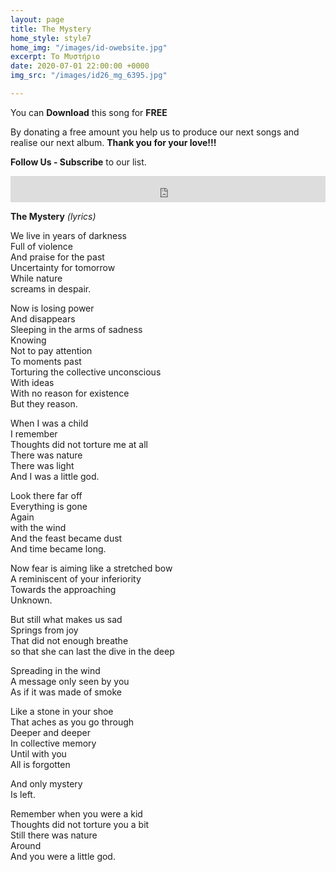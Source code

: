 ```yaml
---
layout: page
title: The Mystery
home_style: style7
home_img: "/images/id-owebsite.jpg"
excerpt: Το Μυστήριο
date: 2020-07-01 22:00:00 +0000
img_src: "/images/id26_mg_6395.jpg"

---
```


You can **Download** this song for **FREE**

By donating a free amount you help us to produce our next songs and realise our next album. **Thank you for your love!!!**

**Follow Us - Subscribe** to our list.

<iframe style="border: 0; width: 100%; height: 42px;" src="https://bandcamp.com/EmbeddedPlayer/album=2634321029/size=small/bgcol=ffffff/linkcol=0687f5/track=3823232912/transparent=true/" seamless><a href="http://imperfectid.bandcamp.com/album/imperfect-id">Imperfect ID by Imperfect ID</a></iframe>

**The Mystery** _(lyrics)_

We live in years of darkness  
 Full of violence  
 And praise for the past  
 Uncertainty for tomorrow  
 While nature  
 screams in despair.

Now is losing power  
 And disappears  
 Sleeping in the arms of sadness  
 Knowing  
 Not to pay attention  
 To moments past  
 Torturing the collective unconscious  
 With ideas  
 With no reason for existence  
 But they reason.

When I was a child  
 I remember  
 Thoughts did not torture me at all  
 There was nature  
 There was light  
 And I was a little god.

Look there far off  
 Everything is gone  
 Again  
 with the wind  
 And the feast became dust  
 And time became long.

Now fear is aiming like a stretched bow  
 A reminiscent of your inferiority  
 Towards the approaching  
 Unknown.

But still what makes us sad  
 Springs from joy  
 That did not enough breathe  
 so that she can last the dive in the deep

Spreading in the wind  
 A message only seen by you  
 As if it was made of smoke

Like a stone in your shoe  
 That aches as you go through  
 Deeper and deeper  
 In collective memory  
 Until with you  
 All is forgotten

And only mystery  
 Is left.

Remember when you were a kid  
 Thoughts did not torture you a bit  
 Still there was nature  
 Around  
 And you were a little god.